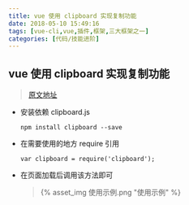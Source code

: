 ```yaml
---
title: vue 使用 clipboard 实现复制功能
date: 2018-05-10 15:49:16
tags: [vue-cli,vue,插件,框架,三大框架之一]
categories: [代码/技能进阶]
---
```


## vue 使用 clipboard 实现复制功能

> [原文地址](https://blog.csdn.net/guxuehua/article/details/79169190)

* 安装依赖 clipboard.js

  ```shell
  npm install clipboard --save
  ```

* 在需要使用的地方 require 引用

  ```shell
  var clipboard = require('clipboard');
  ```

* 在页面加载后调用该方法即可
  > {% asset_img 使用示例.png "使用示例" %}
  